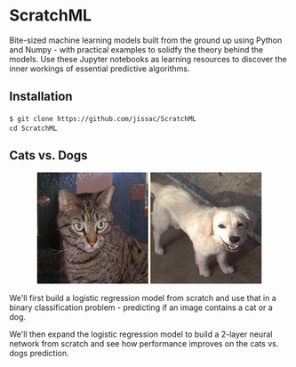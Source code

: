 # ScratchML
Bite-sized machine learning models built from the ground up using Python and Numpy - with practical examples to solidfy the theory behind the models. Use these Jupyter notebooks as learning resources to discover the inner workings of essential predictive algorithms.

## Installation
`$ git clone https://github.com/jissac/ScratchML`     
`cd ScratchML`

## Cats vs. Dogs
<p align="center"> <img src="./images/cat.1.jpg">      <img src="/images/dog.10682.jpg" </p>

We'll first build a logistic regression model from scratch and use that in a binary classification problem - predicting if an image contains a cat or a dog.    

We'll then expand the logistic regression model to build a 2-layer neural network from scratch and see how performance improves on the cats vs. dogs prediction.
 
